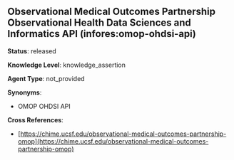 [//]: # (DO NOT MANUALLY EDIT THIS FILE. IT IS GENERATED FROM A TEMPLATE.)

## Observational Medical Outcomes Partnership Observational Health Data Sciences and Informatics API (infores:omop-ohdsi-api)

**Status**: released
  
**Knowledge Level**: knowledge_assertion
  
**Agent Type**: not_provided

**Synonyms**:

- OMOP OHDSI API

**Cross References**:

- [https://chime.ucsf.edu/observational-medical-outcomes-partnership-omop](https://chime.ucsf.edu/observational-medical-outcomes-partnership-omop)

